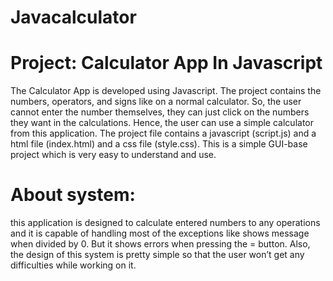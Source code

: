 # Javacalculator
# Project: Calculator App In Javascript<br>
The Calculator App is developed using Javascript. The project contains the numbers, operators, and signs like on a normal calculator. So, the user cannot enter the number themselves, they can just click on the numbers they want in the calculations. Hence, the user can use a simple calculator from this application. The project file contains a javascript (script.js) and a html file (index.html) and a css file (style.css). This is a simple GUI-base project which is very easy to understand and use.
# About system:<br>
this application is designed to calculate entered numbers to any operations and it is capable of handling most of the exceptions like shows message when divided by 0. But it shows errors when pressing the = button. Also, the design of this system is pretty simple so that the user won’t get any difficulties while working on it.
